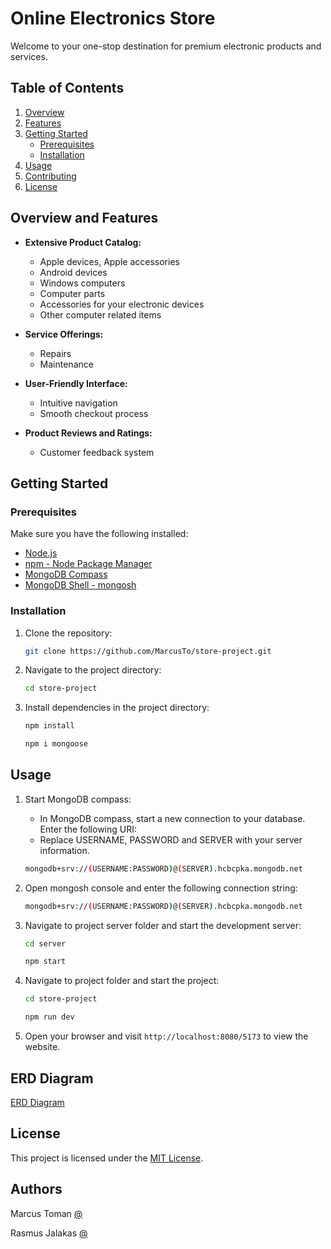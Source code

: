 
# Online Electronics Store

Welcome to your one-stop destination for premium electronic products and services.

## Table of Contents

1. [Overview](#overview)
2. [Features](#features)
3. [Getting Started](#getting-started)
    - [Prerequisites](#prerequisites)
    - [Installation](#installation)
4. [Usage](#usage)
5. [Contributing](#contributing)
6. [License](#license)

## Overview and Features

- **Extensive Product Catalog:**
  - Apple devices, Apple accessories 
  - Android devices
  - Windows computers
  - Computer parts
  - Accessories for your electronic devices
  - Other computer related items

- **Service Offerings:**
  - Repairs
  - Maintenance

- **User-Friendly Interface:**
  - Intuitive navigation
  - Smooth checkout process

- **Product Reviews and Ratings:**
  - Customer feedback system

## Getting Started

### Prerequisites

Make sure you have the following installed:

- [Node.js](https://nodejs.org/)
- [npm - Node Package Manager](https://www.npmjs.com/) 
- [MongoDB Compass](https://www.mongodb.com/products/tools/compass)
- [MongoDB Shell - mongosh](https://www.mongodb.com/docs/mongodb-shell/)

### Installation

1. Clone the repository:

    ```bash
    git clone https://github.com/MarcusTo/store-project.git
    ```

2. Navigate to the project directory:

    ```bash
    cd store-project
    ```

3. Install dependencies in the project directory:

    ```bash
    npm install
    ```

    ```bash
    npm i mongoose
    ```

## Usage

1. Start MongoDB compass:
   - In MongoDB compass, start a new connection to your database. Enter the following URI:
   - Replace USERNAME, PASSWORD and SERVER with your server information.

    ```bash
    mongodb+srv://(USERNAME:PASSWORD)@(SERVER).hcbcpka.mongodb.net
    ```
    
2. Open mongosh console and enter the following connection string: 

    ```bash
    mongodb+srv://(USERNAME:PASSWORD)@(SERVER).hcbcpka.mongodb.net
    ```
    
3. Navigate to project server folder and start the development server:

     ```bash
    cd server
    ```
    
    ```bash
    npm start
    ```
    
4. Navigate to project folder and start the project:

     ```bash
    cd store-project
    ```
     
    ```bash
    npm run dev
    ```
     
5. Open your browser and visit `http://localhost:8080/5173` to view the website.
## ERD Diagram

[ERD Diagram](https://lucid.app/lucidchart/94fc75a8-376e-4b6c-a7e4-be09b4ad5262/edit?beaconFlowId=C1E2FAEE5B2DC0FF&page=0_0&invitationId=inv_906ba416-a3d9-43cf-a15e-069f24c32c5a#)


## License

This project is licensed under the [MIT License](LICENSE).

## Authors

Marcus Toman
[@](https://github.com/MarcusTo)

Rasmus Jalakas
[@](https://github.com/RasssJ)
